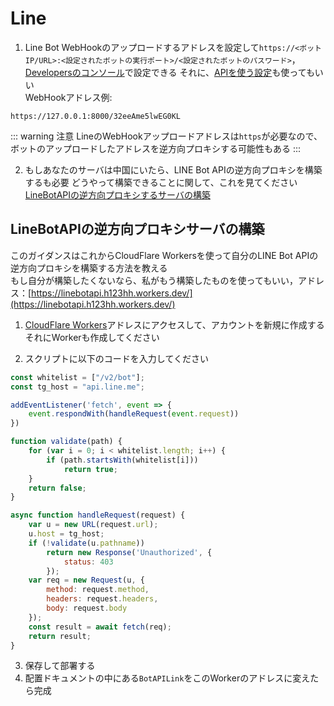 # Line
1. Line Bot WebHookのアップロードするアドレスを設定して`https://<ボットIP/URL>:<設定されたボットの実行ポート>/<設定されたボットのパスワード>`，[Developersのコンソール](https://developers.line.biz/console/)で設定できる それに、[APIを使う設定](https://developers.line.biz/en/reference/messaging-api/#set-webhook-endpoint-url)も使ってもいい  
WebHookアドレス例:
```
https://127.0.0.1:8000/32eeAme5lwEG0KL
```
::: warning 注意
LineのWebHookアップロードアドレスは`https`が必要なので、ボットのアップロードしたアドレスを逆方向プロキシする可能性もある
:::

2. もしあなたのサーバは中国にいたら、LINE Bot APIの逆方向プロキシを構築するも必要 どうやって構築できることに関して、これを見てください[LineBotAPIの逆方向プロキシするサーバの構築](l#LineBotAPIの逆方向プロキシするサーバの構築)

## LineBotAPIの逆方向プロキシサーバの構築
このガイダンスはこれからCloudFlare Workersを使って自分のLINE Bot APIの逆方向プロキシを構築する方法を教える  
もし自分が構築したくないなら、私がもう構築したものを使ってもいい，アドレス：[https://linebotapi.h123hh.workers.dev/](https://linebotapi.h123hh.workers.dev/)  
1. [CloudFlare Workers](https://workers.cloudflare.com/)アドレスにアクセスして、アカウントを新規に作成する それにWorkerも作成してください

2. スクリプトに以下のコードを入力してください  
``` js
const whitelist = ["/v2/bot"];
const tg_host = "api.line.me";

addEventListener('fetch', event => {
    event.respondWith(handleRequest(event.request))
})

function validate(path) {
    for (var i = 0; i < whitelist.length; i++) {
        if (path.startsWith(whitelist[i]))
            return true;
    }
    return false;
}

async function handleRequest(request) {
    var u = new URL(request.url);
    u.host = tg_host;
    if (!validate(u.pathname))
        return new Response('Unauthorized', {
            status: 403
        });
    var req = new Request(u, {
        method: request.method,
        headers: request.headers,
        body: request.body
    });
    const result = await fetch(req);
    return result;
}
```
3. 保存して部署する  
4. 配置ドキュメントの中にある`BotAPILink`をこのWorkerのアドレスに変えたら完成
